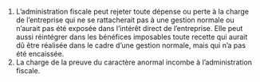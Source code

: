 1) L’administration fiscale peut rejeter toute  dépense ou perte à la charge de l’entreprise qui ne se rattacherait pas à une gestion normale ou n’aurait pas été exposée dans l’intérêt direct de l’entreprise. Elle peut aussi réintégrer dans les bénéfices imposables toute recette qui aurait dû être réalisée dans le cadre d’une gestion normale, mais qui n’a pas été encaissée.
2) La charge de la preuve du caractère anormal incombe à l’administration fiscale.